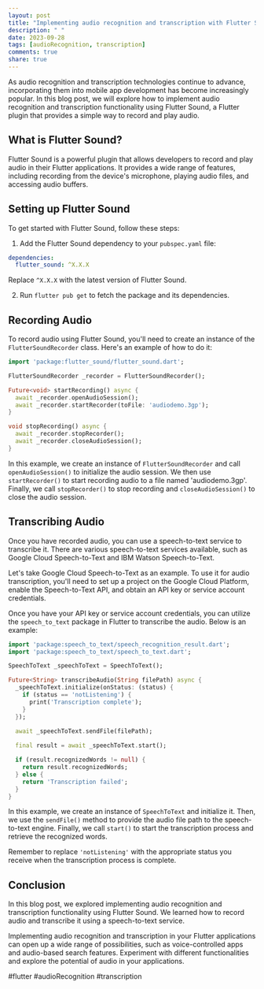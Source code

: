 ```yaml
---
layout: post
title: "Implementing audio recognition and transcription with Flutter Sound"
description: " "
date: 2023-09-28
tags: [audioRecognition, transcription]
comments: true
share: true
---
```


As audio recognition and transcription technologies continue to advance, incorporating them into mobile app development has become increasingly popular. In this blog post, we will explore how to implement audio recognition and transcription functionality using Flutter Sound, a Flutter plugin that provides a simple way to record and play audio.

## What is Flutter Sound?

Flutter Sound is a powerful plugin that allows developers to record and play audio in their Flutter applications. It provides a wide range of features, including recording from the device's microphone, playing audio files, and accessing audio buffers.

## Setting up Flutter Sound

To get started with Flutter Sound, follow these steps:

1. Add the Flutter Sound dependency to your `pubspec.yaml` file:

```yaml
dependencies:
  flutter_sound: ^X.X.X
```

Replace `^X.X.X` with the latest version of Flutter Sound.

2. Run `flutter pub get` to fetch the package and its dependencies.

## Recording Audio

To record audio using Flutter Sound, you'll need to create an instance of the `FlutterSoundRecorder` class. Here's an example of how to do it:

```dart
import 'package:flutter_sound/flutter_sound.dart';

FlutterSoundRecorder _recorder = FlutterSoundRecorder();

Future<void> startRecording() async {
  await _recorder.openAudioSession();
  await _recorder.startRecorder(toFile: 'audiodemo.3gp');
}

void stopRecording() async {
  await _recorder.stopRecorder();
  await _recorder.closeAudioSession();
}
```

In this example, we create an instance of `FlutterSoundRecorder` and call `openAudioSession()` to initialize the audio session. We then use `startRecorder()` to start recording audio to a file named 'audiodemo.3gp'. Finally, we call `stopRecorder()` to stop recording and `closeAudioSession()` to close the audio session.

## Transcribing Audio

Once you have recorded audio, you can use a speech-to-text service to transcribe it. There are various speech-to-text services available, such as Google Cloud Speech-to-Text and IBM Watson Speech-to-Text.

Let's take Google Cloud Speech-to-Text as an example. To use it for audio transcription, you'll need to set up a project on the Google Cloud Platform, enable the Speech-to-Text API, and obtain an API key or service account credentials.

Once you have your API key or service account credentials, you can utilize the `speech_to_text` package in Flutter to transcribe the audio. Below is an example:

```dart
import 'package:speech_to_text/speech_recognition_result.dart';
import 'package:speech_to_text/speech_to_text.dart';

SpeechToText _speechToText = SpeechToText();

Future<String> transcribeAudio(String filePath) async {
  _speechToText.initialize(onStatus: (status) {
    if (status == 'notListening') {
      print('Transcription complete');
    }
  });
  
  await _speechToText.sendFile(filePath);

  final result = await _speechToText.start();

  if (result.recognizedWords != null) {
    return result.recognizedWords;
  } else {
    return 'Transcription failed';
  }
}
```

In this example, we create an instance of `SpeechToText` and initialize it. Then, we use the `sendFile()` method to provide the audio file path to the speech-to-text engine. Finally, we call `start()` to start the transcription process and retrieve the recognized words.

Remember to replace `'notListening'` with the appropriate status you receive when the transcription process is complete.

## Conclusion

In this blog post, we explored implementing audio recognition and transcription functionality using Flutter Sound. We learned how to record audio and transcribe it using a speech-to-text service.

Implementing audio recognition and transcription in your Flutter applications can open up a wide range of possibilities, such as voice-controlled apps and audio-based search features. Experiment with different functionalities and explore the potential of audio in your applications.

#flutter #audioRecognition #transcription